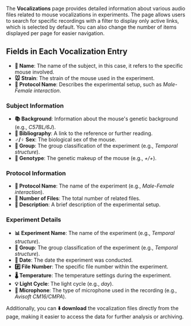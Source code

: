The **Vocalizations** page provides detailed information about various audio files related to mouse vocalizations in experiments. The page allows users to search for specific recordings with a filter to display only active links, which is selected by default. You can also change the number of items displayed per page for easier navigation.

## Fields in Each Vocalization Entry

- **📝 Name**: The name of the subject, in this case, it refers to the specific mouse involved.
- **🐭 Strain**: The strain of the mouse used in the experiment.
- **📑 Protocol Name**: Describes the experimental setup, such as *Male-Female interaction*.

### Subject Information

- **📚 Background**: Information about the mouse's genetic background (e.g., *C57BL/6J*).
- **🔗 Bibliography**: A link to the reference or further reading.
- **♂️/♀️ Sex**: The biological sex of the mouse.
- **🔢 Group**: The group classification of the experiment (e.g., *Temporal structure*).
- **🧬 Genotype**: The genetic makeup of the mouse (e.g., *+/+*).

### Protocol Information

- **🔬 Protocol Name**: The name of the experiment (e.g., *Male-Female interaction*).
- **📂 Number of Files**: The total number of related files.
- **📜 Description**: A brief description of the experimental setup.

### Experiment Details

- **📊 Experiment Name**: The name of the experiment (e.g., *Temporal structure*).
- **🔢 Group**: The group classification of the experiment (e.g., *Temporal structure*).
- **📅 Date**: The date the experiment was conducted.
- **#️⃣ File Number**: The specific file number within the experiment.
- **🌡️ Temperature**: The temperature settings during the experiment.
- **💡 Light Cycle**: The light cycle (e.g., *day*).
- **🎤 Microphone**: The type of microphone used in the recording (e.g., *Avisoft CM16/CMPA*).

Additionally, you can **⬇️ download** the vocalization files directly from the page, making it easier to access the data for further analysis or archiving.